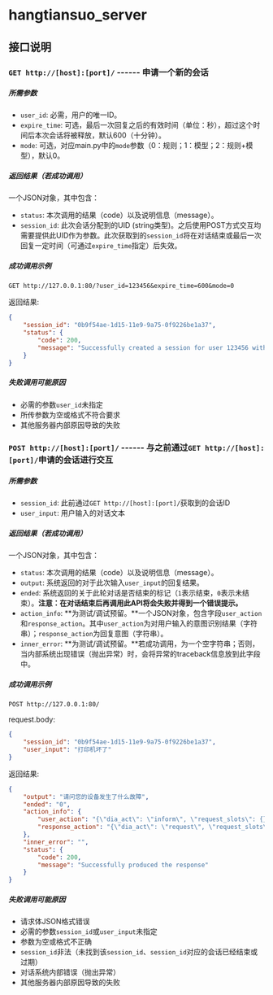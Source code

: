 # hangtiansuo_server

接口说明
--------

### `GET http://[host]:[port]/` ------ 申请一个新的会话

##### 所需参数
* `user_id`: 必需，用户的唯一ID。
* `expire_time`: 可选，最后一次回复之后的有效时间（单位：秒），超过这个时间后本次会话将被释放，默认600（十分钟）。
* `mode`: 可选，对应main.py中的`mode`参数（0：规则；1：模型；2：规则+模型），默认0。

##### 返回结果（若成功调用）
一个JSON对象，其中包含：
* `status`: 本次调用的结果（code）以及说明信息（message）。
* `session_id`: 此次会话分配到的UID (string类型)。之后使用POST方式交互均需要提供此UID作为参数。此次获取到的`session_id`将在对话结束或最后一次回复一定时间（可通过`expire_time`指定）后失效。

##### 成功调用示例
```
GET http://127.0.0.1:80/?user_id=123456&expire_time=600&mode=0
```
返回结果:
```json
{
    "session_id": "0b9f54ae-1d15-11e9-9a75-0f9226be1a37",
    "status": {
        "code": 200,
        "message": "Successfully created a session for user 123456 with expire_time 600 seconds"
    }
}
```

##### 失败调用可能原因
* 必需的参数`user_id`未指定
* 所传参数为空或格式不符合要求
* 其他服务器内部原因导致的失败


### `POST http://[host]:[port]/` ------ 与之前通过`GET http://[host]:[port]/`申请的会话进行交互

##### 所需参数
* `session_id`: 此前通过`GET http://[host]:[port]/`获取到的会话ID
* `user_input`: 用户输入的对话文本

##### 返回结果（若成功调用）
一个JSON对象，其中包含：
* `status`: 本次调用的结果（code）以及说明信息（message）。
* `output`: 系统返回的对于此次输入`user_input`的回复结果。
* `ended`: 系统返回的关于此轮对话是否结束的标记（`1`表示结束，`0`表示未结束）。**注意：在对话结束后再调用此API将会失败并得到一个错误提示。**
* `action_info`: **为测试/调试预留。**一个JSON对象，包含字段`user_action`和`response_action`。其中`user_action`为对用户输入的意图识别结果（字符串）；`response_action`为回复意图（字符串）。
* `inner_error`: **为测试/调试预留。**若成功调用，为一个空字符串；否则，当内部系统出现错误（抛出异常）时，会将异常的traceback信息放到此字段中。

##### 成功调用示例
```
POST http://127.0.0.1:80/
```
request.body:
```json
{
    "session_id": "0b9f54ae-1d15-11e9-9a75-0f9226be1a37",
    "user_input": "打印机坏了"
}
```
返回结果:
```json
{
    "output": "请问您的设备发生了什么故障",
    "ended": "0",
    "action_info": {
        "user_action": "{\"dia_act\": \"inform\", \"request_slots\": {}, \"inform_slots\": {\"goal\": \"printer\"}, \"nl\": \"打印机坏了\"}",
        "response_action": "{\"dia_act\": \"request\", \"request_slots\": {\"mafunction\": \"UNK\"}, \"inform_slots\": {}}"
    },
    "inner_error": "",
    "status": {
        "code": 200,
        "message": "Successfully produced the response"
    }
}
```

##### 失败调用可能原因
* 请求体JSON格式错误
* 必需的参数`session_id`或`user_input`未指定
* 参数为空或格式不正确
* `session_id`非法（未找到该`session_id`、`session_id`对应的会话已经结束或过期）
* 对话系统内部错误（抛出异常）
* 其他服务器内部原因导致的失败
